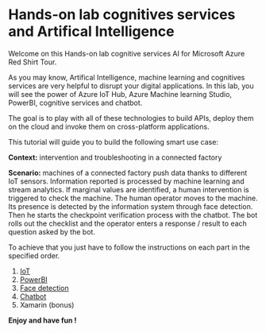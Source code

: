 # Hands-on lab cognitives services and Artifical Intelligence
Welcome on this Hands-on lab cognitive services AI for Microsoft Azure Red Shirt Tour.

As you may know, Artifical Intelligence, machine learning and cognitives services are very helpful to disrupt your digital applications. In this lab, you will see the power of Azure IoT Hub, Azure Machine learning Studio, PowerBI, cognitive services and chatbot.

The goal is to play with all of these technologies to build APIs, deploy them on the cloud and invoke them on cross-platform applications.

This tutorial will guide you to build the following smart use case:

__Context:__ intervention and troubleshooting in a connected factory

__Scenario:__ machines of a connected factory push data thanks to different IoT sensors. Information reported is processed by machine learning and stream analytics.
If marginal values are identified, a human intervention is triggered to check the machine.
The human operator moves to the machine. Its presence is detected by the information system through face detection.
Then he starts the checkpoint verification process with the chatbot. The bot rolls out the checklist and the operator enters a response / result to each question asked by the bot.


To achieve that you just have to follow the instructions on each part in the specified order.

1. [IoT](https://github.com/EdwigeSeminara/HandsOnLabDataAI/tree/master/1-IoT)
2. [PowerBI](https://github.com/EdwigeSeminara/HandsOnLabDataAI/tree/master/2-PowerBI)
3. [Face detection](https://github.com/EdwigeSeminara/HandsOnLabDataAI/tree/master/3-FaceDetection)
4. [Chatbot](https://github.com/EdwigeSeminara/HandsOnLabDataAI/tree/master/4-Chatbot)
5. Xamarin (bonus)

**Enjoy and have fun !**

